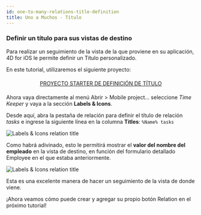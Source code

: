 ```yaml
---
id: one-to-many-relations-title-definition
title: Uno a Muchos - Título
---
```


### Definir un título para sus vistas de destino

Para realizar un seguimiento de la vista de la que proviene en su aplicación, 4D for iOS le permite definir un Título personalizado.

En este tutorial, utilizaremos el siguiente proyecto:

<div style="text-align: center; margin-top: 20px; margin-bottom: 20px">
  <p>
    

<a class="button"
href="https://github.com/4d-for-ios/tutorial-OneToManyTitleDefinition/archive/4b831959e7efe4777071af0b2904d458918cfbc2.zip">PROYECTO STARTER DE DEFINICIÓN DE TÍTULO</a>

  </p>
</div>

Ahora vaya directamente al menú Abrir > Mobile project... seleccione *Time Keeper* y vaya a la sección **Labels & Icons**.

Desde aquí, abra la pestaña de relación para definir el título de relación *tasks* e ingrese la siguiente línea en la columna **Titles**: ```%Name% tasks```

![Labels & Icons relation title](assets/en/relations/labels-icons-title-definition.png)

Como habrá adivinado, esto le permitirá mostrar el **valor del nombre del empleado** en la vista de destino, en función del formulario detallado Employee en el que estaba anteriormente.

![Labels & Icons relation title](assets/en/relations/relations-title-definition.png)

Esta es una excelente manera de hacer un seguimiento de la vista de donde viene.

¡Ahora veamos cómo puede crear y agregar su propio botón Relation en el próximo tutorial!